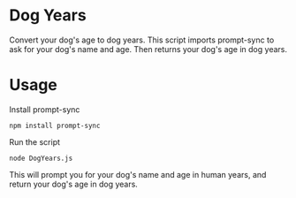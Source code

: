 # Dog Years

Convert your dog's age to dog years. This script imports prompt-sync to ask for your dog's name and age. Then returns your dog's age in dog years. 

# Usage

Install prompt-sync

`npm install prompt-sync`

Run the script

`node DogYears.js`

This will prompt you for your dog's name and age in human years, and return your dog's age in dog years. 